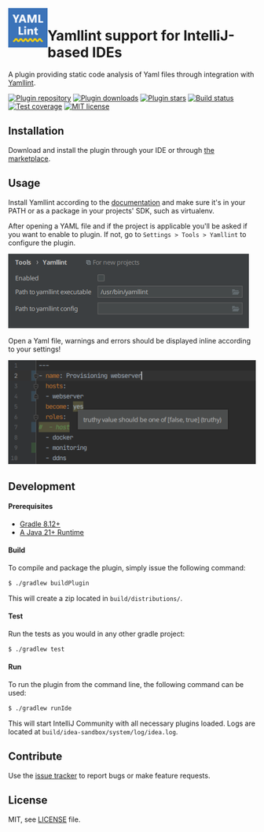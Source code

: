 <img align="left" width="80" height="80" src="./src/main/resources/META-INF/pluginIcon.svg">

# Yamllint support for IntelliJ-based IDEs

A plugin providing static code analysis of Yaml files through integration with [Yamllint](https://yamllint.readthedocs.io).

[![Plugin repository](https://img.shields.io/jetbrains/plugin/v/15349-yamllint?label=plugin%20repository&style=flat-square)](https://plugins.jetbrains.com/plugin/15349-yamllint/versions)
[![Plugin downloads](https://img.shields.io/jetbrains/plugin/d/15349-yamllint?style=flat-square)](https://plugins.jetbrains.com/plugin/15349-yamllint)
[![Plugin stars](https://img.shields.io/jetbrains/plugin/r/stars/15349-yamllint?style=flat-square)](https://plugins.jetbrains.com/plugin/15349-yamllint/reviews)
[![Build status](https://img.shields.io/github/actions/workflow/status/aesy/yamllint-intellij/ci.yml?branch=master&style=flat-square)](https://github.com/aesy/yamllint-intellij/actions)
[![Test coverage](https://img.shields.io/codecov/c/github/aesy/yamllint-intellij?style=flat-square)](https://codecov.io/gh/aesy/yamllint-intellij)
[![MIT license](https://img.shields.io/github/license/aesy/yamllint-intellij.svg?style=flat-square)](https://github.com/aesy/yamllint-intellij/blob/master/LICENSE)

## Installation 

Download and install the plugin through your IDE or through [the marketplace](https://plugins.jetbrains.com/plugin/15349-yamllint).

## Usage

Install Yamllint according to the [documentation](https://yamllint.readthedocs.io/en/stable/quickstart.html#installing-yamllint) 
and make sure it's in your PATH or as a package in your projects' SDK, such as virtualenv.

After opening a YAML file and if the project is applicable you'll be asked if you want to enable to plugin. If not, 
go to `Settings > Tools > Yamllint` to configure the plugin.

![](./img/settings.png)

Open a Yaml file, warnings and errors should be displayed inline according to your settings!

![](./img/usage.png)

## Development

#### Prerequisites

* [Gradle 8.12+](https://gradle.org/)
* [A Java 21+ Runtime](https://adoptopenjdk.net/)

#### Build

To compile and package the plugin, simply issue the following command:

```sh
$ ./gradlew buildPlugin
```

This will create a zip located in `build/distributions/`.

#### Test

Run the tests as you would in any other gradle project:

```sh
$ ./gradlew test
```

#### Run

To run the plugin from the command line, the following command can be used:

```sh
$ ./gradlew runIde
```

This will start IntelliJ Community with all necessary plugins loaded. Logs are located at 
`build/idea-sandbox/system/log/idea.log`.

## Contribute
Use the [issue tracker](https://github.com/aesy/yamllint-intellij/issues) to report bugs or make feature requests. 

## License
MIT, see [LICENSE](/LICENSE) file.
